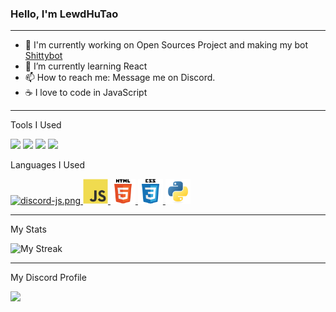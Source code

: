 ### Hello, I'm LewdHuTao
___

- 🔭 I'm currently working on Open Sources Project and making my bot [Shittybot](https://shittybot.com)
- 🌴 I’m currently learning React
- 📫 How to reach me: Message me on Discord.
- ☕ I love to code in JavaScript

____
Tools I Used

![](https://img.shields.io/badge/Visual_Studio_Code-0078D4?style=for-the-badge&logo=visual%20studio%20code&logoColor=white) ![](https://img.shields.io/badge/Visual_Studio-0078D4?style=for-the-badge&logo=visual%20studio&logoColor=white) ![](https://img.shields.io/badge/MongoDB-4EA94B?style=for-the-badge&logo=mongodb&logoColor=white) ![](https://img.shields.io/badge/Arduino-3186a0?style=for-the-badge&logo=arduino&logoColor=white)

Languages I Used

<p align="left"><a href="https://discord.js.org/#/" target="_blank"><img src="https://jasonhaxstuff.gallerycdn.vsassets.io/extensions/jasonhaxstuff/discord-js-tools/0.0.3/1530824658924/Microsoft.VisualStudio.Services.Icons.Default" alt="discord-js.png" height="40" width="40" /></a><a href="https://developer.mozilla.org/en-US/docs/Web/JavaScript" target="_blank"> <img src="https://raw.githubusercontent.com/devicons/devicon/master/icons/javascript/javascript-original.svg" alt="javascript" width="40" height="40"/></a><a href="https://www.w3.org/html/" target="_blank"> <img src="https://raw.githubusercontent.com/devicons/devicon/master/icons/html5/html5-original-wordmark.svg" alt="html5" width="40" height="40"/></a><a href="https://www.w3schools.com/css/" target="_blank"> <img src="https://raw.githubusercontent.com/devicons/devicon/master/icons/css3/css3-original-wordmark.svg" alt="css3" width="40" height="40"/></a><a href="https://www.python.org" target="_blank"> <img src="https://raw.githubusercontent.com/devicons/devicon/master/icons/python/python-original.svg" alt="python" width="40" height="40"/></a>
</p>
  
___
 My Stats

<img src="https://github-readme-streak-stats.herokuapp.com/?user=LewdHuTao&theme=tokyonight" alt="My Streak" />

___
My Discord Profile

<a href="https://discordapp.com/users/454278022132924417/">
  <img src="https://discord.c99.nl/widget/theme-4/454278022132924417.png" />
</a>
